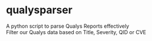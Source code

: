 # qualysparser
A python script to parse Qualys Reports effectively  
Filter our Qualys data based on Title, Severity, QID or CVE 
